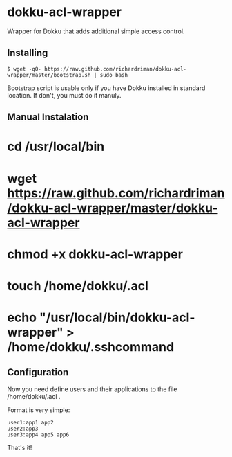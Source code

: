 dokku-acl-wrapper
=================

Wrapper for Dokku that adds additional simple access control.

## Installing

    $ wget -qO- https://raw.github.com/richardriman/dokku-acl-wrapper/master/bootstrap.sh | sudo bash

Bootstrap script is usable only if you have Dokku installed in standard location. If don't, you must do it manuly.

## Manual Instalation

  # cd /usr/local/bin
  # wget https://raw.github.com/richardriman/dokku-acl-wrapper/master/dokku-acl-wrapper
  # chmod +x dokku-acl-wrapper
  # touch /home/dokku/.acl
  # echo "/usr/local/bin/dokku-acl-wrapper" > /home/dokku/.sshcommand

## Configuration

Now you need define users and their applications to the file /home/dokku/.acl .

Format is very simple:

    user1:app1 app2
    user2:app3
    user3:app4 app5 app6

That's it!
